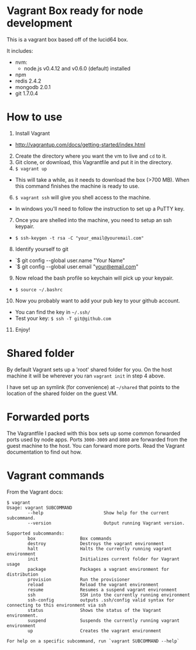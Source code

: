 # Vagrant Box ready for node development

This is a vagrant box based off of the lucid64 box.

It includes:

  - nvm: 
    - node.js v0.4.12 and v0.6.0 (default) installed
  - npm
  - redis 2.4.2
  - mongodb 2.0.1
  - git 1.7.0.4
  
# How to use

1. Install Vagrant 
  - http://vagrantup.com/docs/getting-started/index.html
2. Create the directory where you want the vm to live and `cd` to it.
3. Git clone, or download, this Vagrantfile and put it in the directory.
5. `$ vagrant up`
  - This will take a while, as it needs to download the box (>700 MB).
    When this command finishes the machine is ready to use.
6. `$ vagrant ssh` will give you shell access to the machine.
  - In windows you'll need to follow the instruction to set up
    a PuTTY key.
7. Once you are shelled into the machine, you need to setup an ssh keypair.
  - `$ ssh-keygen -t rsa -C "your_email@youremail.com"`
8. Identify yourself to git
  - `$ git config --global user.name "Your Name"
  - `$ git config --global user.email "your@email.com"
9. Now reload the bash profile so keychain will pick up your keypair.
  - `$ source ~/.bashrc`
10. Now you probably want to add your pub key to your github account.
  - You can find the key in `~/.ssh/`
  - Test your key: `$ ssh -T git@github.com`
11. Enjoy!

# Shared folder

By default Vagrant sets up a 'root' shared folder for you.  On the host
machine it will be wherever you ran `vagrant init` in step 4 above.

I have set up an symlink (for convenience) at `~/shared` that points 
to the location of the shared folder on the guest VM.

# Forwarded ports

The Vagrantfile I packed with this box sets up some common forwarded
ports used by node apps.  Ports `3000-3009` and `8080` are forwarded from the
guest machine to the host.  You can forward more ports.  Read the 
Vagrant documentation to find out how.

# Vagrant commands

From the Vagrant docs:

    $ vagrant
    Usage: vagrant SUBCOMMAND
            --help                       Show help for the current subcommand.
            --version                    Output running Vagrant version.

    Supported subcommands:
            box                 Box commands
            destroy             Destroys the vagrant environment
            halt                Halts the currently running vagrant environment
            init                Initializes current folder for Vagrant usage
            package             Packages a vagrant environment for distribution
            provision           Run the provisioner
            reload              Reload the vagrant environment
            resume              Resumes a suspend vagrant environment
            ssh                 SSH into the currently running environment
            ssh-config          outputs .ssh/config valid syntax for connecting to this environment via ssh
            status              Shows the status of the Vagrant environment.
            suspend             Suspends the currently running vagrant environment
            up                  Creates the vagrant environment

    For help on a specific subcommand, run `vagrant SUBCOMMAND --help`

